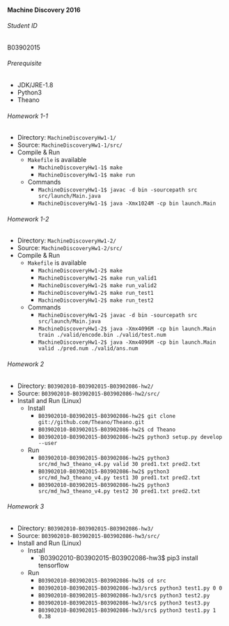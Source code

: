 #### Machine Discovery 2016
###### Student ID
B03902015


###### Prerequisite
* JDK/JRE-1.8
* Python3
* Theano


###### Homework 1-1
* Directory: `MachineDiscoveryHw1-1/`
* Source: `MachineDiscoveryHw1-1/src/`
* Compile & Run
	* `Makefile` is available
		* `MachineDiscoveryHw1-1$ make`
		* `MachineDiscoveryHw1-1$ make run`
	* Commands
		* `MachineDiscoveryHw1-1$ javac -d bin -sourcepath src src/launch/Main.java`
		* `MachineDiscoveryHw1-1$ java -Xmx1024M -cp bin launch.Main`


###### Homework 1-2
* Directory: `MachineDiscoveryHw1-2/`
* Source: `MachineDiscoveryHw1-2/src/`
* Compile & Run
	* `Makefile` is available
		* `MachineDiscoveryHw1-2$ make`
		* `MachineDiscoveryHw1-2$ make run_valid1`
		* `MachineDiscoveryHw1-2$ make run_valid2`
		* `MachineDiscoveryHw1-2$ make run_test1`
		* `MachineDiscoveryHw1-2$ make run_test2`
	* Commands
		* `MachineDiscoveryHw1-2$ javac -d bin -sourcepath src src/launch/Main.java`
		* `MachineDiscoveryHw1-2$ java -Xmx4096M -cp bin launch.Main train ./valid/encode.bin ./valid/test.num`
		* `MachineDiscoveryHw1-2$ java -Xmx4096M -cp bin launch.Main valid ./pred.num ./valid/ans.num`


###### Homework 2
* Directory: `B03902010-B03902015-B03902086-hw2/`
* Source: `B03902010-B03902015-B03902086-hw2/src/`
* Install and Run (Linux)
	* Install
		* `B03902010-B03902015-B03902086-hw2$ git clone git://github.com/Theano/Theano.git`
		* `B03902010-B03902015-B03902086-hw2$ cd Theano`
		* `B03902010-B03902015-B03902086-hw2$ python3 setup.py develop --user`
	* Run
		* `B03902010-B03902015-B03902086-hw2$ python3 src/md_hw3_theano_v4.py valid 30 pred1.txt pred2.txt`
		* `B03902010-B03902015-B03902086-hw2$ python3 src/md_hw3_theano_v4.py test1 30 pred1.txt pred2.txt`
		* `B03902010-B03902015-B03902086-hw2$ python3 src/md_hw3_theano_v4.py test2 30 pred1.txt pred2.txt`


###### Homework 3
* Directory: `B03902010-B03902015-B03902086-hw3/`
* Source: `B03902010-B03902015-B03902086-hw3/src/`
* Install and Run (Linux)
	* Install
		* `B03902010-B03902015-B03902086-hw3$ pip3 install tensorflow
	* Run
		* `B03902010-B03902015-B03902086-hw3$ cd src`
		* `B03902010-B03902015-B03902086-hw3/src$ python3 test1.py 0 0`
		* `B03902010-B03902015-B03902086-hw3/src$ python3 test2.py`
		* `B03902010-B03902015-B03902086-hw3/src$ python3 test3.py`
		* `B03902010-B03902015-B03902086-hw3/src$ python3 test1.py 1 0.38`